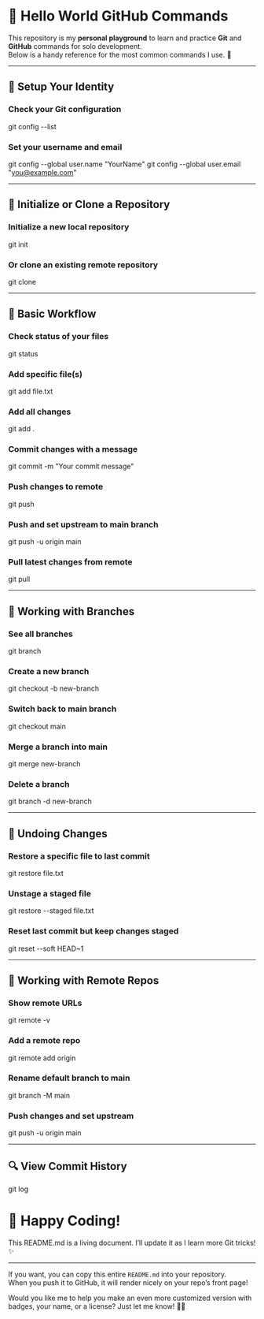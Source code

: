 # 👋 Hello World GitHub Commands

This repository is my **personal playground** to learn and practice **Git** and **GitHub** commands for solo development.  
Below is a handy reference for the most common commands I use. 🚀


---

## 🔧 Setup Your Identity
### Check your Git configuration
git config --list

### Set your username and email
git config --global user.name "YourName"
git config --global user.email "you@example.com"

---

## 📁 Initialize or Clone a Repository
### Initialize a new local repository
git init

### Or clone an existing remote repository
git clone <repo-url>

---

## 📝 Basic Workflow
### Check status of your files
git status

### Add specific file(s)
git add file.txt

### Add all changes
git add .

### Commit changes with a message
git commit -m "Your commit message"

### Push changes to remote
git push

### Push and set upstream to main branch
git push -u origin main

### Pull latest changes from remote
git pull

---

## 🌿 Working with Branches
### See all branches
git branch

### Create a new branch
git checkout -b new-branch

### Switch back to main branch
git checkout main

### Merge a branch into main
git merge new-branch

### Delete a branch
git branch -d new-branch

---

## 🧹 Undoing Changes
### Restore a specific file to last commit
git restore file.txt

### Unstage a staged file
git restore --staged file.txt

### Reset last commit but keep changes staged
git reset --soft HEAD~1

---

## 📡 Working with Remote Repos
### Show remote URLs
git remote -v

### Add a remote repo
git remote add origin <url>

### Rename default branch to main
git branch -M main

### Push changes and set upstream
git push -u origin main

---

## 🔍 View Commit History
git log

# 🎉 Happy Coding!
This README.md is a living document.
I’ll update it as I learn more Git tricks! ✨


---

If you want, you can copy this entire `README.md` into your repository.  
When you push it to GitHub, it will render nicely on your repo’s front page!

Would you like me to help you make an even more customized version with badges, your name, or a license? Just let me know! 🚀✨

